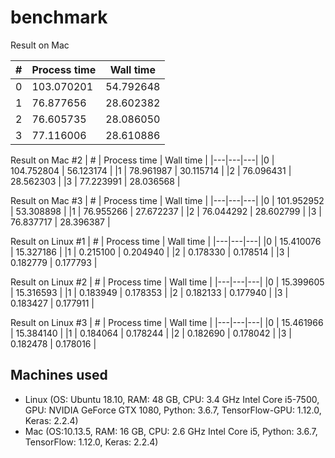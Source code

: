 # benchmark

Result on Mac

| # | Process time | Wall time |
|---|---|---|
|0 | 103.070201 | 54.792648 |
|1 | 76.877656 | 28.602382 |
|2 | 76.605735 | 28.086050 |
|3 | 77.116006 | 28.610886 |

Result on Mac #2
| # | Process time | Wall time |
|---|---|---|
|0 | 104.752804 | 56.123174 |
|1 | 78.961987 | 30.115714 |
|2 | 76.096431 | 28.562303 |
|3 | 77.223991 | 28.036568 |

Result on Mac #3
| # | Process time | Wall time |
|---|---|---|
|0 | 101.952952 | 53.308898 |
|1 | 76.955266 | 27.672237 |
|2 | 76.044292 | 28.602799 |
|3 | 76.837717 | 28.396387 |

Result on Linux #1
| # | Process time | Wall time |
|---|---|---|
|0 | 15.410076 | 15.327186 |
|1 | 0.215100 | 0.204940 |
|2 | 0.178330 | 0.178514 |
|3 | 0.182779 | 0.177793 |

Result on Linux #2
| # | Process time | Wall time |
|---|---|---|
|0 | 15.399605 | 15.316593 |
|1 | 0.183949 | 0.178353 |
|2 | 0.182133 | 0.177940 |
|3 | 0.183427 | 0.177911 |

Result on Linux #3
| # | Process time | Wall time |
|---|---|---|
|0 | 15.461966 | 15.384140 |
|1 | 0.184064 | 0.178244 |
|2 | 0.182690 | 0.178042 |
|3 | 0.182478 | 0.178016 |

## Machines used
* Linux (OS: Ubuntu 18.10, RAM: 48 GB, CPU: 3.4 GHz Intel Core i5-7500, GPU: NVIDIA GeForce GTX 1080, Python: 3.6.7, TensorFlow-GPU: 1.12.0, Keras: 2.2.4)
* Mac (OS:10.13.5, RAM: 16 GB, CPU: 2.6 GHz Intel Core i5, Python: 3.6.7, TensorFlow: 1.12.0, Keras: 2.2.4)
